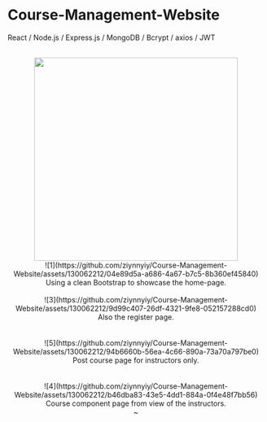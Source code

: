 # Course-Management-Website
 React / Node.js / Express.js / MongoDB / Bcrypt / axios / JWT
 <br>
 <br>
<div align=center><img src="https://github.com/ziynnyiy/Course-Management-Website/assets/130062212/04e89d5a-a686-4a67-b7c5-8b360ef45840" wigth="400" height="400" /><div/>
![1](https://github.com/ziynnyiy/Course-Management-Website/assets/130062212/04e89d5a-a686-4a67-b7c5-8b360ef45840)
Using a clean Bootstrap to showcase the home-page.
<br>
<br>
![3](https://github.com/ziynnyiy/Course-Management-Website/assets/130062212/9d99c407-26df-4321-9fe8-052157288cd0)
<br>
Also the register page.
<br>
<br>
<br>
![5](https://github.com/ziynnyiy/Course-Management-Website/assets/130062212/94b6660b-56ea-4c66-890a-73a70a797be0)
Post course page for instructors only.
<br>
<br>
<br>
![4](https://github.com/ziynnyiy/Course-Management-Website/assets/130062212/b46dba83-43e5-4dd1-884a-0f4e48f7bb56)
Course component page from view of the instructors.<br>
~
